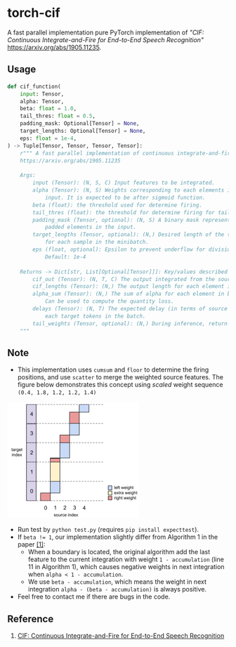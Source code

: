 # torch-cif

A fast parallel implementation pure PyTorch implementation of *"CIF: Continuous Integrate-and-Fire for End-to-End Speech Recognition"*  https://arxiv.org/abs/1905.11235.

## Usage
```python
def cif_function(
    input: Tensor,
    alpha: Tensor,
    beta: float = 1.0,
    tail_thres: float = 0.5,
    padding_mask: Optional[Tensor] = None,
    target_lengths: Optional[Tensor] = None,
    eps: float = 1e-4,
) -> Tuple[Tensor, Tensor, Tensor, Tensor]:
    r""" A fast parallel implementation of continuous integrate-and-fire (CIF)
    https://arxiv.org/abs/1905.11235

    Args:
        input (Tensor): (N, S, C) Input features to be integrated.
        alpha (Tensor): (N, S) Weights corresponding to each elements in the
            input. It is expected to be after sigmoid function.
        beta (float): the threshold used for determine firing.
        tail_thres (float): the threshold for determine firing for tail handling.
        padding_mask (Tensor, optional): (N, S) A binary mask representing
            padded elements in the input.
        target_lengths (Tensor, optional): (N,) Desired length of the targets
            for each sample in the minibatch.
        eps (float, optional): Epsilon to prevent underflow for divisions.
            Default: 1e-4

    Returns -> Dict[str, List[Optional[Tensor]]]: Key/values described below.
        cif_out (Tensor): (N, T, C) The output integrated from the source.
        cif_lengths (Tensor): (N,) The output length for each element in batch.
        alpha_sum (Tensor): (N,) The sum of alpha for each element in batch.
            Can be used to compute the quantity loss.
        delays (Tensor): (N, T) The expected delay (in terms of source tokens) for
            each target tokens in the batch.
        tail_weights (Tensor, optional): (N,) During inference, return the tail.
    """
```

## Note
- This implementation uses `cumsum` and `floor` to determine the firing positions, and use `scatter` to merge the weighted source features. The figure below demonstrates this concept using *scaled* weight sequence `(0.4, 1.8, 1.2, 1.2, 1.4)`

<img src="concept.png" alt="drawing" width="300"/>

- Run test by `python test.py` (requires `pip install expecttest`).
- If `beta != 1`, our implementation slightly differ from Algorithm 1 in the paper [[1]](#reference):
    - When a boundary is located, the original algorithm add the last feature to the current integration with weight `1 - accumulation` (line 11 in Algorithm 1), which causes negative weights in next integration when `alpha < 1 - accumulation`. 
    - We use `beta - accumulation`, which means the weight in next integration `alpha - (beta - accumulation)` is always positive.
- Feel free to contact me if there are bugs in the code.

## Reference
1. [CIF: Continuous Integrate-and-Fire for End-to-End Speech Recognition](https://arxiv.org/abs/1905.11235)